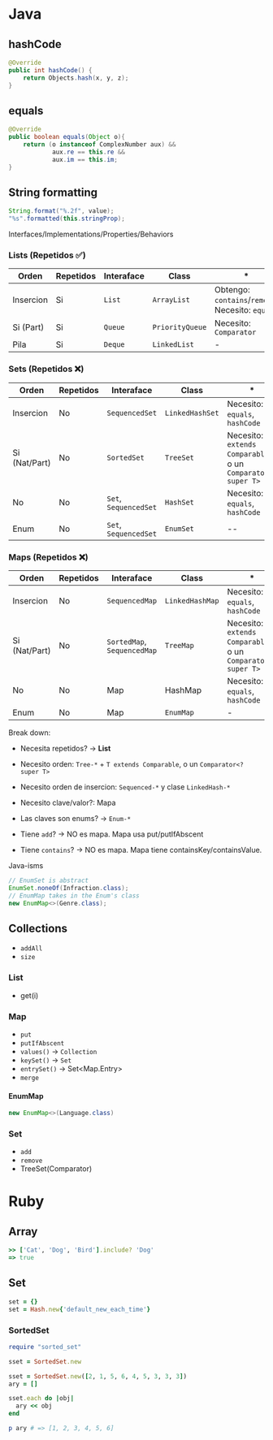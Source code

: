 # Java

## hashCode

```java
@Override
public int hashCode() {
    return Objects.hash(x, y, z);
}
```

## equals
```java
@Override
public boolean equals(Object o){
    return (o instanceof ComplexNumber aux) &&
            aux.re == this.re &&
            aux.im == this.im;
}
```

## String formatting

```java
String.format("%.2f", value);
"%s".formatted(this.stringProp);
```

Interfaces/Implementations/Properties/Behaviors

### Lists (Repetidos ✅)
| Orden | Repetidos | Interaface | Class | * |
|-------|-----------|------------|-------|---|
| Insercion | Si | `List` | `ArrayList` | Obtengo: `contains`/`remove`. Necesito: `equals` |
| Si (Part) | Si | `Queue` | `PriorityQueue` | Necesito: `Comparator` | 
| Pila | Si | `Deque` | `LinkedList` | - | 

### Sets (Repetidos ❌)
| Orden | Repetidos | Interaface | Class | * |
|-------|-----------|------------|-------|---|
| Insercion | No | `SequencedSet` | `LinkedHashSet` | Necesito: `equals`, `hashCode`
| Si (Nat/Part) | No | `SortedSet` | `TreeSet` | Necesito: `T extends Comparable`, o un `Comparator<? super T>` | 
| No | No | `Set`, `SequencedSet` | `HashSet` | Necesito: `equals`, `hashCode` |
| Enum | No | `Set`, `SequencedSet` | `EnumSet` | -- | 

### Maps (Repetidos ❌)
| Orden | Repetidos | Interaface | Class | * |
|-------|-----------|------------|-------|---|
| Insercion | No | `SequencedMap` | `LinkedHashMap` | Necesito: `equals`, `hashCode`
| Si (Nat/Part) | No | `SortedMap`, `SequencedMap` | `TreeMap` | Necesito: `T extends Comparable`, o un `Comparator<? super T>` | 
| No | No | Map | HashMap | Necesito: `equals`, `hashCode`
| Enum | No | Map | `EnumMap` | - |

Break down:
- Necesita repetidos? -> **List**
- Necesito orden: `Tree-*` +  `T extends Comparable`, o un `Comparator<? super T>`
- Necesito orden de insercion: `Sequenced-*` y clase `LinkedHash-*`
- Necesito clave/valor?: Mapa
- Las claves son enums? -> `Enum-*`

- Tiene `add`? -> NO es mapa. Mapa usa put/putIfAbscent
- Tiene `contains`? -> NO es mapa. Mapa tiene containsKey/containsValue.



Java-isms
```java
// EnumSet is abstract
EnumSet.noneOf(Infraction.class);
// EnumMap takes in the Enum's class
new EnumMap<>(Genre.class);
```

## Collections
- `addAll`
- `size`

### List
- get(i)

### Map
- `put`
- `putIfAbscent`
- `values()` -> `Collection`
- `keySet()` -> `Set`
- `entrySet()` -> Set<Map.Entry>
- `merge`

#### EnumMap
```java
new EnumMap<>(Language.class)
```

### Set
- `add`
- `remove`
- TreeSet(Comparator<T>)

# Ruby

## Array
```rb
>> ['Cat', 'Dog', 'Bird'].include? 'Dog'
=> true
```

## Set
```rb
set = {}
set = Hash.new{'default_new_each_time'}
```
### SortedSet
```rb
require "sorted_set"

sset = SortedSet.new

sset = SortedSet.new([2, 1, 5, 6, 4, 5, 3, 3, 3])
ary = []

sset.each do |obj|
  ary << obj
end

p ary # => [1, 2, 3, 4, 5, 6]
```
